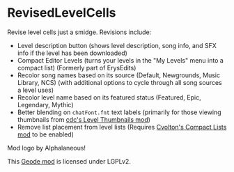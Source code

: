 # RevisedLevelCells
Revise level cells just a smidge. Revisions include:
- Level description button (shows level description, song info, and SFX info <cy>if the level has been downloaded</c>)
- Compact Editor Levels (turns your levels in the "My Levels" menu into a compact list) <cl>(Formerly part of ErysEdits)</c>
- Recolor song names based on its source (Default, Newgrounds, Music Library, NCS) <cl>(with additional options to cycle through all song sources a level uses)</c>
- Recolor level name based on its featured status (<cy>Featured</c>, <co>Epic</c>, <cp>Legendary</c>, <cj>Mythic</c>)
- Better blending on `chatFont.fnt` text labels <cl>(primarily for those viewing thumbnails from [cdc's Level Thumbnails mod](https://geode-sdk.org/mods/cdc.level_thumbnails))</c>
- Remove list placement from level lists <cl>(Requires [Cvolton's Compact Lists mod](https://geode-sdk.org/mods/cvolton.compact_lists) to be enabled)</c>

Mod logo by Alphalaneous!

This [Geode mod](https://geode-sdk.org) is licensed under LGPLv2.